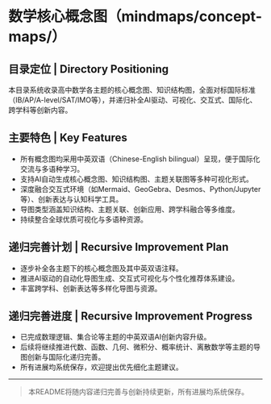 # 数学核心概念图（mindmaps/concept-maps/）

## 目录定位 | Directory Positioning

本目录系统收录高中数学各主题的核心概念图、知识结构图，全面对标国际标准（IB/AP/A-level/SAT/IMO等），并递归补全AI驱动、可视化、交互式、国际化、跨学科等创新内容。

## 主要特色 | Key Features

- 所有概念图均采用中英双语（Chinese-English bilingual）呈现，便于国际化交流与多语种学习。
- 支持AI自动生成核心概念图、知识结构图、主题关联图等多种可视化形式。
- 深度融合交互式环境（如Mermaid、GeoGebra、Desmos、Python/Jupyter等）、创新表达与认知科学工具。
- 导图类型涵盖知识结构、主题关联、创新应用、跨学科融合等多维度。
- 持续整合全球优质可视化与多语种资源。

## 递归完善计划 | Recursive Improvement Plan

- 逐步补全各主题下的核心概念图及其中英双语注释。
- 推进AI驱动的自动化导图生成、交互式可视化与个性化推荐体系建设。
- 丰富跨学科、创新表达等多样化导图与资源。

## 递归完善进度 | Recursive Improvement Progress

- 已完成数理逻辑、集合论等主题的中英双语AI创新内容升级。
- 后续将继续推进代数、函数、几何、微积分、概率统计、离散数学等主题的导图创新与国际化递归完善。
- 所有进展均系统保存，欢迎提出优先细化主题建议。

---

> 本README将随内容递归完善与创新持续更新，所有进展均系统保存。
